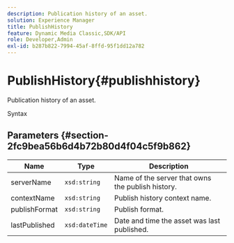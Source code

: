 ```yaml
---
description: Publication history of an asset.
solution: Experience Manager
title: PublishHistory
feature: Dynamic Media Classic,SDK/API
role: Developer,Admin
exl-id: b287b822-7994-45af-8ffd-95f1dd12a782
---
```

# PublishHistory{#publishhistory}

Publication history of an asset.

 Syntax 

## Parameters {#section-2fc9bea56b6d4b72b80d4f04c5f9b862}

|  Name  | Type  | Description  |
|---|---|---|
|  serverName  | `xsd:string`  | Name of the server that owns the publish history.  |
|  contextName  | `xsd:string`  | Publish history context name.  |
|  publishFormat  | `xsd:string`  | Publish format.  |
|  lastPublished  | `xsd:dateTime`  | Date and time the asset was last published.  |
